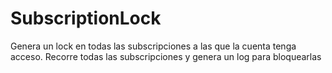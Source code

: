 # SubscriptionLock
 Genera un lock en todas las subscripciones a las que la cuenta tenga acceso.
 Recorre todas las subscripciones y genera un log para bloquearlas
